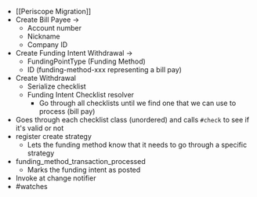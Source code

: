 - [[Periscope Migration]]
- Create Bill Payee ->
	- Account number
	- Nickname
	- Company ID
- Create Funding Intent Withdrawal ->
	- FundingPointType (Funding Method)
	- ID (funding-method-xxx representing a bill pay)
- Create Withdrawal
	- Serialize checklist
	- Funding Intent Checklist resolver
		- Go through all checklists until we find one that we can use to process (bill pay)
- Goes through each checklist class (unordered) and calls `#check` to see if it's valid or not
- register create strategy
	- Lets the funding method know that it needs to go through a specific strategy
- funding_method_transaction_processed
	- Marks the funding intent as posted
- Invoke at change notifier
- #watches